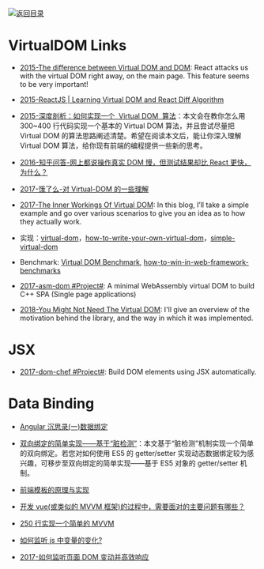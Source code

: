 [![返回目录](https://user-images.githubusercontent.com/5803001/38079637-ff0abcf0-3371-11e8-9b76-ad651620afc7.jpg)](https://github.com/wxyyxc1992/Awesome-Links)

# VirtualDOM Links

* [2015-The difference between Virtual DOM and DOM](http://reactkungfu.com/2015/10/the-difference-between-virtual-dom-and-dom/): React attacks us with the virtual DOM right away, on the main page. This feature seems to be very important!

* [2015-ReactJS | Learning Virtual DOM and React Diff Algorithm](http://www.oyecode.com/2015/09/reactjs-learning-virtual-dom-and-react.html)

* [2015-深度剖析：如何实现一个  Virtual DOM  算法](https://github.com/livoras/blog/issues/13)：本文会在教你怎么用 300~400 行代码实现一个基本的 Virtual DOM 算法，并且尝试尽量把 Virtual DOM 的算法思路阐述清楚。希望在阅读本文后，能让你深入理解 Virtual DOM 算法，给你现有前端的编程提供一些新的思考。

- [2016-知乎问答-网上都说操作真实 DOM 慢，但测试结果却比 React 更快，为什么？](https://www.zhihu.com/question/31809713/answer/53544875)

- [2017-饿了么-对 Virtual-DOM 的一些理解](https://zhuanlan.zhihu.com/p/25630842)

- [2017-The Inner Workings Of Virtual DOM](https://medium.com/@rajaraodv/the-inner-workings-of-virtual-dom-666ee7ad47cf#.or5425hja): In this blog, I’ll take a simple example and go over various scenarios to give you an idea as to how they actually work.
- 实现：[virtual-dom](https://github.com/Matt-Esch/virtual-dom)，[how-to-write-your-own-virtual-dom](https://medium.com/@deathmood/how-to-write-your-own-virtual-dom-ee74acc13060#.59fqwanqa)，[simple-virtual-dom](https://github.com/livoras/simple-virtual-dom)

- Benchmark: [Virtual DOM Benchmark](http://vdom-benchmark.github.io/vdom-benchmark/), [how-to-win-in-web-framework-benchmarks](https://medium.com/@localvoid/how-to-win-in-web-framework-benchmarks-8bc31af76ce7#.h3nedvhr5)

- [2017-asm-dom #Project#](https://github.com/mbasso/asm-dom/blob/master/README.md): A minimal WebAssembly virtual DOM to build C++ SPA (Single page applications)

* [2018-You Might Not Need The Virtual DOM](http://blog.functorial.com/posts/2018-03-12-You-Might-Not-Need-The-Virtual-DOM.html): I'll give an overview of the motivation behind the library, and the way in which it was implemented.

# JSX

* [2017-dom-chef #Project#](https://github.com/vadimdemedes/dom-chef): Build DOM elements using JSX automatically.

# Data Binding

* [Angular 沉思录(一)数据绑定](https://github.com/xufei/blog/issues/10)

* [双向绑定的简单实现——基于“脏检测”](https://parg.co/bOW)：本文基于“脏检测”机制实现一个简单的双向绑定。若您对如何使用 ES5 的 getter/setter 实现动态数据绑定较为感兴趣，可移步至双向绑定的简单实现——基于 ES5 对象的 getter/setter 机制。

* [前端模板的原理与实现](http://www.tuicool.com/articles/Q73Ubym)

* [开发 vue(或类似的 MVVM 框架)的过程中，需要面对的主要问题有哪些？](https://www.zhihu.com/question/53176471/answer/134004234)

* [250 行实现一个简单的 MVVM](https://zhuanlan.zhihu.com/p/24475845)

- [如何监听 js 中变量的变化?](https://www.zhihu.com/question/44724640)

- [2017-如何监听页面 DOM 变动并高效响应](https://hijiangtao.github.io/2017/08/03/How-to-Manipulate-DOM-Effectively/)

